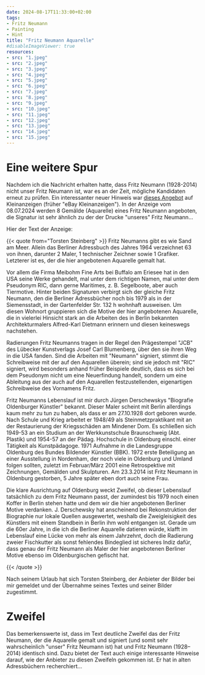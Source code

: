 ```yaml
---
date: 2024-08-17T11:33:00+02:00
tags:
- Fritz Neumann
- Painting
- Hint
title: "Fritz Neumann Aquarelle"
#disableImageViewer: true
resources:
- src: "1.jpeg"
- src: "2.jpeg"
- src: "3.jpeg"
- src: "4.jpeg"
- src: "5.jpeg"
- src: "6.jpeg"
- src: "7.jpeg"
- src: "8.jpeg"
- src: "9.jpeg"
- src: "10.jpeg"
- src: "11.jpeg"
- src: "12.jpeg"
- src: "13.jpeg"
- src: "14.jpeg"
- src: "15.jpeg"
---
```


# Eine weitere Spur

Nachdem ich die Nachricht erhalten hatte, dass Fritz Neumann (1928-2014) nicht unser Fritz Neumann ist, war es an der Zeit, mögliche Kandidaten erneut zu prüfen. Ein interessanter neuer Hinweis war [dieses Angebot](https://www.kleinanzeigen.de/s-anzeige/8-gemaelde-aquarelle-fritz-neumann-1928-2014-berlin/2807167569-240-1236) auf Kleinanzeigen (früher "eBay Kleinanzeigen"). In der Anzeige vom 08.07.2024 werden 8 Gemälde (Aquarelle) eines Fritz Neumann angeboten, die Signatur ist sehr ähnlich zu der der Drucke "unseres" Fritz Neumann...

Hier der Text der Anzeige:

{{< quote from="Torsten Steinberg" >}}
Fritz Neumanns gibt es wie Sand am Meer. Allein das Berliner Adressbuch des Jahres 1964 verzeichnet 63 von ihnen, darunter 2 Maler, 1 technischer Zeichner sowie 1 Grafiker. Letzterer ist es, der die hier angebotenen Aquarelle gemalt hat.

Vor allem die Firma Meibohm Fine Arts bei Buffalo am Eriesee hat in den USA seine Werke gehandelt, mal unter dem richtigen Namen, mal unter dem Pseudonym RIC, dann gerne Maritimes, z. B. Segelboote, aber auch Tiermotive. Hinter beiden Signaturen verbirgt sich der gleiche Fritz Neumann, den die Berliner Adressbücher noch bis 1979 als in der Siemensstadt, in der Gartenfelder Str. 132 h wohnhaft ausweisen. Um diesen Wohnort gruppieren sich die Motive der hier angebotenen Aquarelle, die in vielerlei Hinsicht stark an die Arbeiten des in Berlin bekannten Architekturmalers Alfred-Karl Dietmann erinnern und diesen keineswegs nachstehen.

Radierungen Fritz Neumanns tragen in der Regel den Prägestempel "JCB" des Lübecker Kunstverlags Josef Carl Blumenberg, über den sie ihren Weg in die USA fanden. Sind die Arbeiten mit "Neumann" signiert, stimmt die Schreibweise mit der auf den Aquarellen überein; sind sie jedoch mit "RIC" signiert, wird besonders anhand früher Beispiele deutlich, dass es sich bei dem Pseudonym nicht um eine Neuerfindung handelt, sondern um eine Ableitung aus der auch auf den Aquarellen festzustellenden, eigenartigen Schreibweise des Vornamens Fritz.

Fritz Neumanns Lebenslauf ist mir durch Jürgen Derschewskys "Biografie Oldenburger Künstler" bekannt. Dieser Maler scheint mit Berlin allerdings kaum mehr zu tun zu haben, als dass er am 27.10.1928 dort geboren wurde. Nach Schule und Krieg arbeitet er 1948/49 als Steinmetzpraktikant mit an der Restaurierung der Kriegsschäden am Mindener Dom. Es schließen sich 1949-53 an ein Studium an der Werkkunstschule Braunschweig (Abt. Plastik) und 1954-57 an der Pädag. Hochschule in Oldenburg einschl. einer Tätigkeit als Kunstpädagoge. 1971 Aufnahme in die Landesgruppe Oldenburg des Bundes Bildender Künstler (BBK). 1972 erste Beteiligung an einer Ausstellung in Nordenham, der noch viele in Oldenburg und Umland folgen sollten, zuletzt im Februar/März 2001 eine Retrospektive mit Zeichnungen, Gemälden und Skulpturen. Am 23.3.2014 ist Fritz Neumann in Oldenburg gestorben, 5 Jahre später eben dort auch seine Frau.

Die klare Ausrichtung auf Oldenburg weckt Zweifel, ob dieser Lebenslauf tatsächlich zu dem Fritz Neumann passt, der zumindest bis 1979 noch einen Koffer in Berlin stehen hatte und dem wir die hier angebotenen Berliner Motive verdanken. J. Derschewsky hat anscheinend bei Rekonstruktion der Biographie nur lokale Quellen ausgewertet, weshalb die Zweigleisigkeit des Künstlers mit einem Standbein in Berlin ihm wohl entgangen ist. Gerade um die 60er Jahre, in die ich die Berliner Aquarelle datieren würde, klafft im Lebenslauf eine Lücke von mehr als einem Jahrzehnt, doch die Radierung zweier Fischkutter als sonst fehlendes Bindeglied ist sicheres Indiz dafür, dass genau der Fritz Neumann als Maler der hier angebotenen Berliner Motive ebenso im Oldenburgischen gefischt hat.

{{< /quote >}}

Nach seinem Urlaub hat sich Torsten Steinberg, der Anbieter der Bilder bei mir gemeldet und der Übernahme seines Textes und seiner Bilder zugestimmt.

# Zweifel
Das bemerkenswerte ist, dass im Text deutliche Zweifel das der Fritz Neumann, der die Aquarelle gemalt und signiert (und somit sehr wahrscheinlich "unser" Fritz Neumann ist) hat und Fritz Neumann (1928–2014) identisch sind. Dazu bietet der Text auch einige interessante Hinweise darauf, wie der Anbieter zu diesen Zweifeln gekommen ist.
Er hat in alten Adressbüchern recherchiert...
